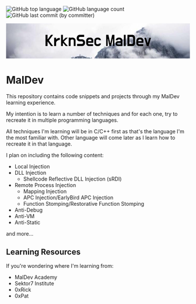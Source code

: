 ![GitHub top language](https://img.shields.io/github/languages/top/Krkn-Sec/MalDev)
![GitHub language count](https://img.shields.io/github/languages/count/Krkn-Sec/MalDev)
![GitHub last commit (by committer)](https://img.shields.io/github/last-commit/Krkn-Sec/MalDev)

![Krkn-SecMaldev](KrknSec_MalDev.png)


# MalDev
This repository contains code snippets and projects through my MalDev learning experience. 

My intention is to learn a number of techniques and for each one, try to recreate it in multiple programming languages. 

All techniques I'm learning will be in C/C++ first as that's the language I'm the most familiar with. Other language will come later as I learn how to recreate it in that language.

I plan on including the following content:
- Local Injection
- DLL Injection
  - Shellcode Reflective DLL Injection (sRDI)
- Remote Process Injection
  - Mapping Injection
  - APC Injection/EarlyBird APC Injection
  - Function Stomping/Restorative Function Stomping
- Anti-Debug
- Anti-VM
- Anti-Static

and more...

## Learning Resources
If you're wondering where I'm learning from:
- MalDev Academy
- Sektor7 Institute
- 0xRick
- 0xPat
